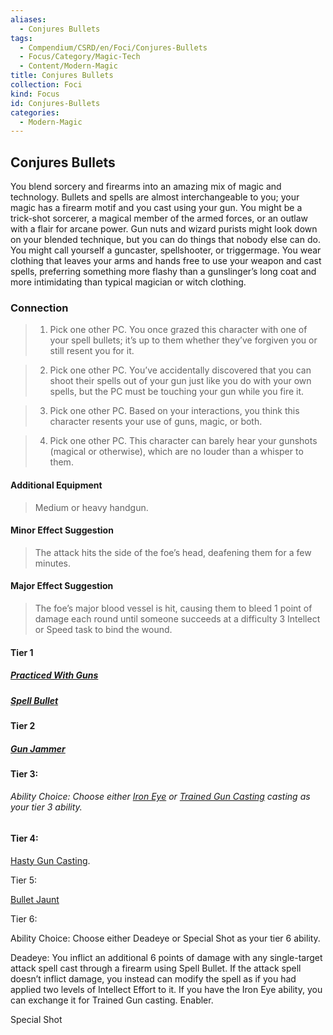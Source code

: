```yaml
---
aliases:
  - Conjures Bullets
tags:
  - Compendium/CSRD/en/Foci/Conjures-Bullets
  - Focus/Category/Magic-Tech
  - Content/Modern-Magic
title: Conjures Bullets
collection: Foci
kind: Focus
id: Conjures-Bullets
categories:
  - Modern-Magic
---
```

## Conjures Bullets  
You blend sorcery and firearms into an amazing mix of magic and technology. Bullets and spells are almost interchangeable to you; your magic has a firearm motif and you cast using your gun. You might be a trick-shot sorcerer, a magical member of the armed forces, or an outlaw with a flair for arcane power. Gun nuts and wizard purists might look down on your blended technique, but you can do things that nobody else can do. You might call yourself a guncaster, spellshooter, or triggermage. You wear clothing that leaves your arms and hands free to use your weapon and cast spells, preferring something more flashy than a gunslinger’s long coat and more intimidating than typical magician or witch clothing.  
    
  
### Connection  
>1. Pick one other PC. You once grazed this character with one of your spell bullets; it’s up to them whether they’ve forgiven you or still resent you for it.  
>2. Pick one other PC. You’ve accidentally discovered that you can shoot their spells out of your gun just like you do with your own spells, but the PC must be touching your gun while you fire it.  
>3. Pick one other PC. Based on your interactions, you think this character resents your use of guns, magic, or both.  
>4. Pick one other PC. This character can barely hear your gunshots (magical or otherwise), which are no louder than a whisper to them.  
#### Additional Equipment  
>Medium or heavy handgun.  
#### Minor Effect Suggestion   
>The attack hits the side of the foe’s head, deafening them for a few minutes.  
#### Major Effect Suggestion   
>The foe’s major blood vessel is hit, causing them to bleed 1 point of damage each round until someone succeeds at a difficulty 3 Intellect or Speed task to bind the wound.  
  
#### Tier 1  
##### [Practiced With Guns](Practiced-With-Guns.md)   
##### [Spell Bullet](Spell-Bullet.md)  
#### Tier 2  
##### [Gun Jammer](Gun-Jammer.md)  
  
#### Tier 3:  
###### Ability Choice: Choose either [Iron Eye](Iron%20Eye.md)  or [Trained Gun Casting](Trained-Gun-Casting.md) casting as your tier 3 ability.  
  
#### Tier 4:  
[Hasty Gun Casting](Hasty-Gun-Casting.md).  
  
Tier 5:  
[Bullet Jaunt](Bullet-Jaunt.md)  
  
Tier 6:  
Ability Choice: Choose either Deadeye or Special Shot as your tier 6 ability.  
Deadeye: You inflict an additional 6 points of damage with any single-target attack spell cast through a firearm using Spell Bullet. If the attack spell doesn’t inflict damage, you instead can modify the spell as if you had applied two levels of Intellect Effort to it. If you have the Iron Eye ability, you can exchange it for Trained Gun casting. Enabler.  
Special Shot  
  
  
